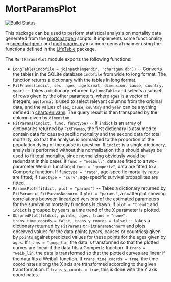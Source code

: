 # MortParamsPlot

[![Build Status](https://travis-ci.org/klpn/MortParamsPlot.jl.svg?branch=master)](https://travis-ci.org/klpn/MortParamsPlot.jl)

This package can be used to perform statistical analysis on mortality data generated from the [mortchartgen](https://github.com/klpn/mortchartgen) scripts. It implements some functionality in [specchartgen.r](https://github.com/klpn/mortchartgen/blob/master/specchartgen.r) and [mortparams.py](https://github.com/klpn/mortchartgen/blob/master/mortparams.py) in a more general manner using the functions defined in the [LifeTable](https://github.com/klpn/LifeTable.jl) package.

The `MortParamsPlot` module exports the following functions:

* `LongTable(indbfile = joinpath(mgendir, "chartgen.db"))` -- Converts the tables in the SQLite database `indbfile` from wide to long format. The function returns a dictionary with the tables in long format.
* `FitFrames(indict, sex, ages, ageformat, dimension, cause, country, year)` -- Takes a dictionary returned by `LongTable` and selects a subset of rows given by the other parameters, where `ages` is a vector of integers, `ageformat` is used to select relevant columns from the original data, and the values of `sex`, `cause`, `country` and `year` can be anything defined in [chartgen.yaml](https://github.com/klpn/mortchartgen/chartgen.yaml). The query result is then transposed by the column given by `dimension`.
* `FitParams(indict, func, functype)` -- If `indict` is an array of dictionaries returned by `FitFrames`, the first dictionary is assumed to contain data for cause-specific mortality and the second data for total mortality, so that the analysis is normalized to the proportion of the population dying of the cause in question. If `indict` is a single dictionary, analysis is performed without this normalization (this should always be used to fit total mortality, since normalizing obviously would be redundant in this case). If `func = "weibull"`, data are fitted to a two-parameter Weibull function; if `func = "gompertz"`, data are fitted to a Gompertz function. If `functype = "rate"`, age-specific mortality rates are fitted; if `functype = "surv"`, age-specific survival probabilites are fitted.
* `ParamsPlot(fitdict, plot = "params")` -- Takes a dictionary returned by `FitParams` or `FitParamsNonnorm`. If `plot = "params"`, a scatterplot  showing correlations between linearized versions of the estimated parameters for the survival or mortality functions is drawn. If `plot = "trend"` and `indict` is grouped by years, a time trend of the X parameter is plotted.
* `ObspredPlot(fitdict, points, ages, trans = "none", trans_time_coords = false, trans_y_coords = false)` -- Takes a dictionary returned by `FitParams` or `FitParamsNonnorm` and plots observed values for the data points (years, causes or countries) given by `points` against predicted values for these points for the ages given by `ages`. If `trans = "gomp_lin`, the data is transformed so that the plotted curves are linear if the data fits a Gompertz function. If `trans = "weib_lin`, the data is transformed so that the plotted curves are linear if the data fits a Weibull function. If `trans_time_coords = true`, the time coordinates along the X axis are transformed according to the given transformation. If  `trans_y_coords = true`, this is done with the Y axis coordinates.
